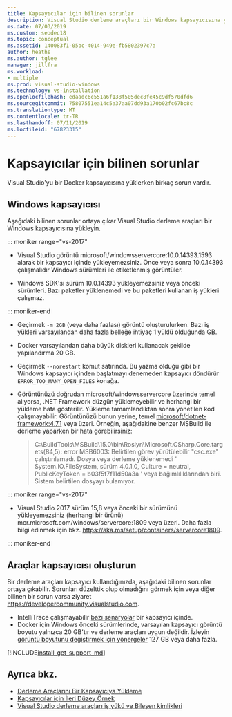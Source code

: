 ```yaml
---
title: Kapsayıcılar için bilinen sorunlar
description: Visual Studio derleme araçları bir Windows kapsayıcısına yükleme sırasında oluşabilecek bilinen sorunlar hakkında daha fazla bilgi edinin.
ms.date: 07/03/2019
ms.custom: seodec18
ms.topic: conceptual
ms.assetid: 140083f1-05bc-4014-949e-fb5802397c7a
author: heaths
ms.author: tglee
manager: jillfra
ms.workload:
- multiple
ms.prod: visual-studio-windows
ms.technology: vs-installation
ms.openlocfilehash: edaadc6c551a6f138f505dec8fe45c9df570dfd6
ms.sourcegitcommit: 75807551ea14c5a37aa07dd93a170b02fc67bc8c
ms.translationtype: MT
ms.contentlocale: tr-TR
ms.lasthandoff: 07/11/2019
ms.locfileid: "67823315"
---
```

# <a name="known-issues-for-containers"></a>Kapsayıcılar için bilinen sorunlar

Visual Studio'yu bir Docker kapsayıcısına yüklerken birkaç sorun vardır.

## <a name="windows-container"></a>Windows kapsayıcısı

Aşağıdaki bilinen sorunlar ortaya çıkar Visual Studio derleme araçları bir Windows kapsayıcısına yükleyin.

::: moniker range="vs-2017"

* Visual Studio görüntü microsoft/windowsservercore:10.0.14393.1593 alarak bir kapsayıcı içinde yükleyemezsiniz. Önce veya sonra 10.0.14393 çalışmalıdır Windows sürümleri ile etiketlenmiş görüntüler.

* Windows SDK'sı sürüm 10.0.14393 yükleyemezsiniz veya önceki sürümleri. Bazı paketler yüklenemedi ve bu paketleri kullanan iş yükleri çalışmaz.

::: moniker-end

* Geçirmek `-m 2GB` (veya daha fazlası) görüntü oluşturulurken. Bazı iş yükleri varsayılandan daha fazla belleğe ihtiyaç 1 yüklü olduğunda GB.
* Docker varsayılandan daha büyük diskleri kullanacak şekilde yapılandırma 20 GB.
* Geçirmek `--norestart` komut satırında. Bu yazma olduğu gibi bir Windows kapsayıcı içinden başlatmayı denemeden kapsayıcı döndürür `ERROR_TOO_MANY_OPEN_FILES` konağa.
* Görüntünüzü doğrudan microsoft/windowsservercore üzerinde temel alıyorsa, .NET Framework düzgün yüklemeyebilir ve herhangi bir yükleme hata gösterilir. Yükleme tamamlandıktan sonra yönetilen kod çalışmayabilir. Görüntünüzü bunun yerine, temel [microsoft/dotnet-framework:4.7.1](https://hub.docker.com/r/microsoft/dotnet-framework) veya üzeri. Örneğin, aşağıdakine benzer MSBuild ile derleme yaparken bir hata görebilirsiniz:

  > C:\BuildTools\MSBuild\15.0\bin\Roslyn\Microsoft.CSharp.Core.targets(84,5): error MSB6003: Belirtilen görev yürütülebilir "csc.exe" çalıştırılamadı. Dosya veya derleme yüklenemedi ' System.IO.FileSystem, sürüm 4.0.1.0, Culture = neutral, PublicKeyToken = b03f5f7f11d50a3a ' veya bağımlılıklarından biri. Sistem belirtilen dosyayı bulamıyor.

::: moniker range="vs-2017"

* Visual Studio 2017 sürüm 15,8 veya önceki bir sürümünü yükleyemezsiniz (herhangi bir ürünü) mcr.microsoft.com/windows/servercore:1809 veya üzeri. Daha fazla bilgi edinmek için bkz. https://aka.ms/setup/containers/servercore1809.

::: moniker-end

## <a name="build-tools-container"></a>Araçlar kapsayıcısı oluşturun

Bir derleme araçları kapsayıcı kullandığınızda, aşağıdaki bilinen sorunlar ortaya çıkabilir. Sorunları düzelttik olup olmadığını görmek için veya diğer bilinen bir sorun varsa ziyaret https://developercommunity.visualstudio.com.

* IntelliTrace çalışmayabilir [bazı senaryolar](https://github.com/Microsoft/vstest/issues/940) bir kapsayıcı içinde.
* Docker için Windows önceki sürümlerinde, varsayılan kapsayıcı görüntü boyutu yalnızca 20 GB'tır ve derleme araçları uygun değildir. İzleyin [görüntü boyutunu değiştirmek için yönergeler](https://docs.microsoft.com/virtualization/windowscontainers/manage-containers/container-storage#image-size) 127 GB veya daha fazla.

[!INCLUDE[install_get_support_md](includes/install_get_support_md.md)]

## <a name="see-also"></a>Ayrıca bkz.

* [Derleme Araçlarını Bir Kapsayıcıya Yükleme](build-tools-container.md)
* [Kapsayıcılar için İleri Düzey Örnek](advanced-build-tools-container.md)
* [Visual Studio derleme araçları iş yükü ve Bileşen kimlikleri](workload-component-id-vs-build-tools.md)
